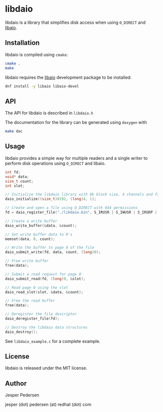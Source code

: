 # libdaio

libdaio is a library that simplifies disk access when using ```O_DIRECT``` and
[libaio](https://git.fedorahosted.org/cgit/libaio.git "libaio Homepage").

## Installation

libdaio is compiled using ```cmake```:

```bash
cmake .
make
```

libdaio requires the [libaio](https://git.fedorahosted.org/cgit/libaio.git "libaio Homepage")
development package to be installed:

```bash
dnf install -y libaio libaio-devel
```

## API

The API for libdaio is described in ```libdaio.h```

The documentation for the library can be generated using ```doxygen``` with

```bash
make doc
```

## Usage

libdaio provides a simple way for multiple readers and a single writer to perform
disk operations using ```O_DIRECT``` and libaio.

```c
int fd;
void* data;
size_t count;
int slot;

// Initialize the libdaio library with 8k block size, 4 channels and fsync
daio_initialize((size_t)8192, (long)4, 1);

// Create and open a file using O_DIRECT with 644 permissions
fd = daio_register_file("./libdaio.bin", S_IRUSR | S_IWUSR | S_IRGRP | S_IROTH);

// Create a write buffer
daio_write_buffer(&data, &count);

// Set write buffer data to 0's
memset(data, 0, count);

// Write the buffer to page 0 of the file
daio_submit_write(fd, data, count, (long)0);

// Free write buffer
free(data);

// Submit a read request for page 0
daio_submit_read(fd, (long)0, &slot);

// Read page 0 using the slot
daio_read_slot(slot, &data, &count);

// Free the read buffer
free(data);

// Deregister the file descriptor
daio_deregister_file(fd);

// Destroy the libdaio data structures
daio_destroy();
```

See ```libdaio_example.c``` for a complete example.

## License

libdaio is released under the MIT license.

## Author

Jesper Pedersen

jesper (dot) pedersen (at) redhat (dot) com
